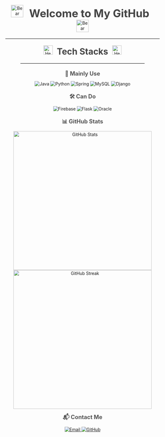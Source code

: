 <!-- Welcome Section -->
<p align="center">
  <img src="https://raw.githubusercontent.com/Tarikul-Islam-Anik/Animated-Fluent-Emojis/master/Emojis/Animals/Bear.png" alt="Bear" width="40" height="40" />
  <strong style="font-size: 2.5em; margin: 0 15px; color: #444;">Welcome to My GitHub</strong>
  <img src="https://raw.githubusercontent.com/Tarikul-Islam-Anik/Animated-Fluent-Emojis/master/Emojis/Animals/Bear.png" alt="Bear" width="40" height="40" />
</p>

<hr style="border: 1px solid #ddd; margin: 20px 0;"/>

<!-- Tech Stacks Section -->
<div align="center">
  <p>
    <img src="https://raw.githubusercontent.com/Tarikul-Islam-Anik/Animated-Fluent-Emojis/master/Emojis/Smilies/Heart%20Decoration.png" alt="Heart Decoration" width="30" height="30" />
    <strong style="font-size: 2em; color: #444; margin: 0 10px;">Tech Stacks</strong>
    <img src="https://raw.githubusercontent.com/Tarikul-Islam-Anik/Animated-Fluent-Emojis/master/Emojis/Smilies/Heart%20Decoration.png" alt="Heart Decoration" width="30" height="30" />
  </p>

  <hr style="border: 1px solid #ddd; width: 80%; margin: 20px auto;"/>

  <!-- Mainly Use -->
  <div style="margin-bottom: 20px;">
    <p><strong style="font-size: 1.3em; color: #555;">🚀 Mainly Use</strong></p>
    <div>
      <img src="https://img.shields.io/badge/Java-007396?style=for-the-badge&logo=java&logoColor=white" alt="Java" />
      <img src="https://img.shields.io/badge/Python-3776AB?style=for-the-badge&logo=python&logoColor=white" alt="Python" />
      <img src="https://img.shields.io/badge/Spring-6DB33F?style=for-the-badge&logo=spring&logoColor=white" alt="Spring" />
      <img src="https://img.shields.io/badge/MySQL-4479A1?style=for-the-badge&logo=mysql&logoColor=white" alt="MySQL" />
      <img src="https://img.shields.io/badge/Django-092E20?style=for-the-badge&logo=django&logoColor=white" alt="Django" />
    </div>
  </div>

  <!-- Can Do -->
  <div style="margin-bottom: 20px;">
    <p><strong style="font-size: 1.3em; color: #555;">🛠 Can Do</strong></p>
    <div>
      <img src="https://img.shields.io/badge/Firebase-FFCA28?style=for-the-badge&logo=firebase&logoColor=white" alt="Firebase" />
      <img src="https://img.shields.io/badge/Flask-000000?style=for-the-badge&logo=flask&logoColor=white" alt="Flask" />
      <img src="https://img.shields.io/badge/Oracle-F80000?style=for-the-badge&logo=oracle&logoColor=white" alt="Oracle" />
    </div>
  </div>
</div>

<!-- GitHub Stats -->
<div align="center">
  <p>
    <strong style="font-size: 1.3em; color: #555;">📊 GitHub Stats</strong>
  </p>
  <img src="https://github-readme-stats.vercel.app/api?username=jeongYuri&show_icons=true&theme=radical" alt="GitHub Stats" width="450" />
  <br/>
  <img src="https://github-readme-streak-stats.herokuapp.com/?user=jeongYuri&theme=radical" alt="GitHub Streak" width="450" />
</div>

<!-- Contact Me -->
<div align="center">
  <p>
    <strong style="font-size: 1.3em; color: #555;">📬 Contact Me</strong>
  </p>
  <a href="mailto:dydrkagksekf@naver.com">
    <img src="https://img.shields.io/badge/Email-D14836?style=for-the-badge&logo=gmail&logoColor=white" alt="Email" />
  </a>
  <a href="https://github.com/jeongYuri">
    <img src="https://img.shields.io/badge/GitHub-181717?style=for-the-badge&logo=github&logoColor=white" alt="GitHub" />
  </a>
</div>
